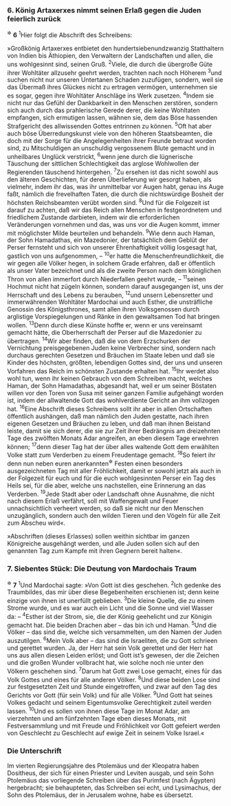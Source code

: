 

### 6. König Artaxerxes nimmt seinen Erlaß gegen die Juden feierlich zurück

<sup title="anstatt Esther 8,13">&#x2732;</sup>
__6__
<sup>1</sup>Hier folgt die Abschrift des Schreibens:

»Großkönig Artaxerxes entbietet den hundertsiebenundzwanzig Statthaltern von Indien bis Äthiopien, den Verwaltern der Landschaften und allen, die uns wohlgesinnt sind, seinen Gruß.
<sup>2</sup>Viele, die durch die übergroße Güte ihrer Wohltäter allzusehr geehrt werden, trachten nach noch Höherem
<sup>3</sup>und suchen nicht nur unseren Untertanen Schaden zuzufügen, sondern, weil sie das Übermaß ihres Glückes nicht zu ertragen vermögen, unternehmen sie es sogar, gegen ihre Wohltäter Anschläge ins Werk zusetzen.
<sup>4</sup>Indem sie nicht nur das Gefühl der Dankbarkeit in den Menschen zerstören, sondern sich auch durch das prahlerische Gerede derer, die keine Wohltaten empfangen, sich ermutigen lassen, wähnen sie, dem das Böse hassenden Strafgericht des allwissenden Gottes entrinnen zu können.
<sup>5</sup>Oft hat aber auch böse Überredungskunst viele von den höheren Staatsbeamten, die doch mit der Sorge für die Angelegenheiten ihrer Freunde betraut worden sind, zu Mitschuldigen an unschuldig vergossenem Blute gemacht und in unheilbares Unglück verstrickt,
<sup>6</sup>wenn jene durch die lügnerische Täuschung der sittlichen Schlechtigkeit das arglose Wohlwollen der Regierenden täuschend hintergehen.
<sup>7</sup>Zu ersehen ist das nicht sowohl aus den älteren Geschichten, für deren Überlieferung wir gesorgt haben, als vielmehr, indem ihr das, was ihr unmittelbar vor Augen habt, genau ins Auge faßt, nämlich die frevelhaften Taten, die durch die nichtswürdige Bosheit der höchsten Reichsbeamten verübt worden sind.
<sup>8</sup>Und für die Folgezeit ist darauf zu achten, daß wir das Reich allen Menschen in festgeordnetem und friedlichem Zustande darbieten, indem wir die erforderlichen Veränderungen vornehmen und das, was uns vor die Augen kommt, immer mit möglichster Milde beurteilen und behandeln.
<sup>9</sup>Wie denn auch Haman, der Sohn Hamadathas, ein Mazedonier, der tatsächlich dem Geblüt der Perser fernsteht und sich von unserer Ehrenhaftigkeit völlig losgesagt hat, gastlich von uns aufgenommen, –
<sup>10</sup>er hatte die Menschenfreundlichkeit, die wir gegen alle Völker hegen, in solchem Grade erfahren, daß er öffentlich als unser Vater bezeichnet und als die zweite Person nach dem königlichen Thron von allen immerfort durch Niederfallen geehrt wurde, –
<sup>11</sup>seinen Hochmut nicht hat zügeln können, sondern darauf ausgegangen ist, uns der Herrschaft und des Lebens zu berauben,
<sup>12</sup>und unsern Lebensretter und immerwährenden Wohltäter Mardochai und auch Esther, die unsträfliche Genossin des Königsthrones, samt allen ihren Volksgenossen durch arglistige Vorspiegelungen und Ränke in den gewaltsamen Tod hat bringen wollen.
<sup>13</sup>Denn durch diese Künste hoffte er, wenn er uns vereinsamt gemacht hätte, die Oberherrschaft der Perser auf die Mazedonier zu übertragen.
<sup>14</sup>Wir aber finden, daß die von dem Erzschurken der Vernichtung preisgegebenen Juden keine Verbrecher sind, sondern nach durchaus gerechten Gesetzen und Bräuchen im Staate leben und daß sie Kinder des höchsten, größten, lebendigen Gottes sind, der uns und unseren Vorfahren das Reich im schönsten Zustande erhalten hat.
<sup>15</sup>Ihr werdet also wohl tun, wenn ihr keinen Gebrauch von dem Schreiben macht, welches Haman, der Sohn Hamadathas, abgesandt hat, weil er um seiner Böstaten willen vor den Toren von Susa mit seiner ganzen Familie aufgehängt worden ist, indem der allwaltende Gott das wohlverdiente Gericht an ihm vollzogen hat.
<sup>16</sup>Eine Abschrift dieses Schreibens sollt ihr aber in allen Ortschaften öffentlich aushängen, daß man nämlich den Juden gestatte, nach ihren eigenen Gesetzen und Bräuchen zu leben, und daß man ihnen Beistand leiste, damit sie sich derer, die sie zur Zeit ihrer Bedrängnis am dreizehnten Tage des zwölften Monats Adar angreifen, an eben diesem Tage erwehren können;
<sup>17</sup>denn dieser Tag hat der über alles waltende Gott dem erwählten Volke statt zum Verderben zu einem Freudentage gemacht.
<sup>18</sup>So feiert ihr denn nun neben euren anerkannten<sup title="= herkömmlichen">&#x2732;</sup> Festen einen besonders ausgezeichneten Tag mit aller Fröhlichkeit, damit er sowohl jetzt als auch in der Folgezeit für euch und für die euch wohlgesinnten Perser ein Tag des Heils sei, für die aber, welche uns nachstellen, eine Erinnerung an das Verderben.
<sup>19</sup>Jede Stadt aber oder Landschaft ohne Ausnahme, die nicht nach diesem Erlaß verfährt, soll mit Waffengewalt und Feuer unnachsichtlich verheert werden, so daß sie nicht nur den Menschen unzugänglich, sondern auch den wilden Tieren und den Vögeln für alle Zeit zum Abscheu wird«.

»Abschriften (dieses Erlasses) sollen weithin sichtbar im ganzen Königreiche ausgehängt werden, und alle Juden sollen sich auf den genannten Tag zum Kampfe mit ihren Gegnern bereit halten«.

### 7. Siebentes Stück: Die Deutung von Mardochais Traum

<sup title="hinter Esther 10,3">&#x2732;</sup>
__7__
<sup>1</sup>Und Mardochai sagte: »Von Gott ist dies geschehen.
<sup>2</sup>Ich gedenke des Traumbildes, das mir über diese Begebenheiten erschienen ist; denn keine einzige von ihnen ist unerfüllt geblieben.
<sup>3</sup>Die kleine Quelle, die zu einem Strome wurde, und es war auch ein Licht und die Sonne und viel Wasser da: –
<sup>4</sup>Esther ist der Strom, sie, die der König geehelicht und zur Königin gemacht hat. Die beiden Drachen aber – das bin ich und Haman.
<sup>5</sup>Und die Völker – das sind die, welche sich versammelten, um den Namen der Juden auszutilgen.
<sup>6</sup>Mein Volk aber – das sind die Israeliten, die zu Gott schrieen und gerettet wurden. Ja, der Herr hat sein Volk gerettet und der Herr hat uns aus allen diesen Leiden erlöst; und Gott ist’s gewesen, der die Zeichen und die großen Wunder vollbracht hat, wie solche noch nie unter den Völkern geschehen sind.
<sup>7</sup>Darum hat Gott zwei Lose gemacht, eines für das Volk Gottes und eines für alle anderen Völker.
<sup>8</sup>Und diese beiden Lose sind zur festgesetzten Zeit und Stunde eingetroffen, und zwar auf den Tag des Gerichts vor Gott (für sein Volk) und für alle Völker.
<sup>9</sup>Und Gott hat seines Volkes gedacht und seinem Eigentumsvolke Gerechtigkeit zuteil werden lassen.
<sup>10</sup>Und es sollen von ihnen diese Tage im Monat Adar, am vierzehnten und am fünfzehnten Tage eben dieses Monats, mit Festversammlung und mit Freude und Fröhlichkeit vor Gott gefeiert werden von Geschlecht zu Geschlecht auf ewige Zeit in seinem Volke Israel.«

### Die Unterschrift

Im vierten Regierungsjahre des Ptolemäus und der Kleopatra haben Dositheus, der sich für einen Priester und Leviten ausgab, und sein Sohn Ptolemäus das vorliegende Schreiben über das Purimfest (nach Ägypten) hergebracht; sie behaupteten, das Schreiben sei echt, und Lysimachus, der Sohn des Ptolemäus, der in Jerusalem wohne, habe es übersetzt.
